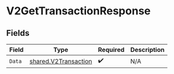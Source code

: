 # V2GetTransactionResponse


## Fields

| Field                                                               | Type                                                                | Required                                                            | Description                                                         |
| ------------------------------------------------------------------- | ------------------------------------------------------------------- | ------------------------------------------------------------------- | ------------------------------------------------------------------- |
| `Data`                                                              | [shared.V2Transaction](../../../pkg/models/shared/v2transaction.md) | :heavy_check_mark:                                                  | N/A                                                                 |
